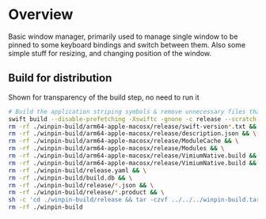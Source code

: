 # Overview

Basic window manager, primarily used to manage single window to be pinned to
some keyboard bindings and switch between them. Also some simple stuff for
resizing, and changing position of the window.

## Build for distribution

Shown for transparency of the build step, no need to run it

```sh
# Build the application striping symbols & remove unnecessary files that expose symbols
swift build --disable-prefetching -Xswiftc -gnone -c release --scratch-path ./winpin-build && \
rm -rf ./winpin-build/arm64-apple-macosx/release/swift-version*.txt && \
rm -rf ./winpin-build/arm64-apple-macosx/release/description.json && \
rm -rf ./winpin-build/arm64-apple-macosx/release/ModuleCache && \
rm -rf ./winpin-build/arm64-apple-macosx/release/Modules && \
rm -rf ./winpin-build/arm64-apple-macosx/release/VimiumNative.build && \
rm -rf ./winpin-build/arm64-apple-macosx/release/VimiumNative.build && \
rm -rf ./winpin-build/release.yaml && \
rm -rf ./winpin-build/build.db && \
rm -rf ./winpin-build/release/*.json && \
rm -rf ./winpin-build/release/*.product && \
sh -c 'cd ./winpin-build/release && tar -czvf ../../../winpin-build.tar.gz ./WinPin' && \
rm -rf ./winpin-build
```
